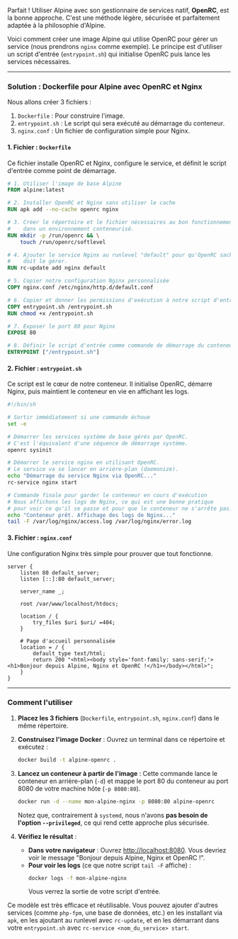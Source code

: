 Parfait \! Utiliser Alpine avec son gestionnaire de services natif, **OpenRC**, est la bonne approche. C'est une méthode légère, sécurisée et parfaitement adaptée à la philosophie d'Alpine.

Voici comment créer une image Alpine qui utilise OpenRC pour gérer un service (nous prendrons `nginx` comme exemple). Le principe est d'utiliser un script d'entrée (`entrypoint.sh`) qui initialise OpenRC puis lance les services nécessaires.

-----

### Solution : Dockerfile pour Alpine avec OpenRC et Nginx

Nous allons créer 3 fichiers :

1.  `Dockerfile` : Pour construire l'image.
2.  `entrypoint.sh` : Le script qui sera exécuté au démarrage du conteneur.
3.  `nginx.conf` : Un fichier de configuration simple pour Nginx.

#### 1\. Fichier : `Dockerfile`

Ce fichier installe OpenRC et Nginx, configure le service, et définit le script d'entrée comme point de démarrage.

```dockerfile
# 1. Utiliser l'image de base Alpine
FROM alpine:latest

# 2. Installer OpenRC et Nginx sans utiliser le cache
RUN apk add --no-cache openrc nginx

# 3. Créer le répertoire et le fichier nécessaires au bon fonctionnement d'OpenRC
#    dans un environnement conteneurisé.
RUN mkdir -p /run/openrc && \
    touch /run/openrc/softlevel

# 4. Ajouter le service Nginx au runlevel "default" pour qu'OpenRC sache qu'il
#    doit le gérer.
RUN rc-update add nginx default

# 5. Copier notre configuration Nginx personnalisée
COPY nginx.conf /etc/nginx/http.d/default.conf

# 6. Copier et donner les permissions d'exécution à notre script d'entrée
COPY entrypoint.sh /entrypoint.sh
RUN chmod +x /entrypoint.sh

# 7. Exposer le port 80 pour Nginx
EXPOSE 80

# 8. Définir le script d'entrée comme commande de démarrage du conteneur
ENTRYPOINT ["/entrypoint.sh"]
```

#### 2\. Fichier : `entrypoint.sh`

Ce script est le cœur de notre conteneur. Il initialise OpenRC, démarre Nginx, puis maintient le conteneur en vie en affichant les logs.

```sh
#!/bin/sh

# Sortir immédiatement si une commande échoue
set -e

# Démarrer les services système de base gérés par OpenRC.
# C'est l'équivalent d'une séquence de démarrage système.
openrc sysinit

# Démarrer le service nginx en utilisant OpenRC.
# Le service va se lancer en arrière-plan (daemonize).
echo "Démarrage du service Nginx via OpenRC..."
rc-service nginx start

# Commande finale pour garder le conteneur en cours d'exécution
# Nous affichons les logs de Nginx, ce qui est une bonne pratique
# pour voir ce qu'il se passe et pour que le conteneur ne s'arrête pas.
echo "Conteneur prêt. Affichage des logs de Nginx..."
tail -F /var/log/nginx/access.log /var/log/nginx/error.log
```

#### 3\. Fichier : `nginx.conf`

Une configuration Nginx très simple pour prouver que tout fonctionne.

```nginx
server {
    listen 80 default_server;
    listen [::]:80 default_server;

    server_name _;

    root /var/www/localhost/htdocs;

    location / {
        try_files $uri $uri/ =404;
    }

    # Page d'accueil personnalisée
    location = / {
        default_type text/html;
        return 200 "<html><body style='font-family: sans-serif;'><h1>Bonjour depuis Alpine, Nginx et OpenRC !</h1></body></html>";
    }
}
```

-----

### Comment l'utiliser

1.  **Placez les 3 fichiers** (`Dockerfile`, `entrypoint.sh`, `nginx.conf`) dans le même répertoire.

2.  **Construisez l'image Docker** :
    Ouvrez un terminal dans ce répertoire et exécutez :

    ```bash
    docker build -t alpine-openrc .
    ```

3.  **Lancez un conteneur à partir de l'image** :
    Cette commande lance le conteneur en arrière-plan (`-d`) et mappe le port 80 du conteneur au port 8080 de votre machine hôte (`-p 8080:80`).

    ```bash
    docker run -d --name mon-alpine-nginx -p 8080:80 alpine-openrc
    ```

    Notez que, contrairement à `systemd`, nous n'avons **pas besoin de l'option `--privileged`**, ce qui rend cette approche plus sécurisée.

4.  **Vérifiez le résultat** :

      * **Dans votre navigateur** : Ouvrez [http://localhost:8080](https://www.google.com/search?q=http://localhost:8080). Vous devriez voir le message "Bonjour depuis Alpine, Nginx et OpenRC \!".
      * **Pour voir les logs** (ce que notre script `tail -F` affiche) :
        ```bash
        docker logs -f mon-alpine-nginx
        ```
        Vous verrez la sortie de votre script d'entrée.

Ce modèle est très efficace et réutilisable. Vous pouvez ajouter d'autres services (comme `php-fpm`, une base de données, etc.) en les installant via `apk`, en les ajoutant au runlevel avec `rc-update`, et en les démarrant dans votre `entrypoint.sh` avec `rc-service <nom_du_service> start`.
